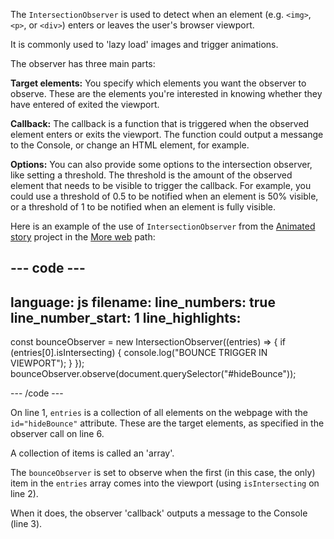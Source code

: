 The `IntersectionObserver` is used to detect when an element (e.g. `<img>`, `<p>`, or `<div>`) enters or leaves the user's browser viewport.

It is commonly used to 'lazy load' images and trigger animations.

The observer has three main parts:

**Target elements:** You specify which elements you want the observer to observe. These are the elements you're interested in knowing whether they have entered of exited the viewport.

**Callback:** The callback is a function that is triggered when the observed element enters or exits the viewport. The function could output a messange to the Console, or change an HTML element, for example.

**Options:** You can also provide some options to the intersection observer, like setting a threshold. The threshold is the amount of the observed element that needs to be visible to trigger the callback. For example, you could use a threshold of 0.5 to be notified when an element is 50% visible, or a threshold of 1 to be notified when an element is fully visible.

Here is an example of the use of `IntersectionObserver` from the [Animated story](https://projects.raspberrypi.org/en/projects/animated-story) project in the [More web](https://projects.raspberrypi.org/en/raspberrypi/more-web) path:

--- code ---
---
language: js
filename:
line_numbers: true
line_number_start: 1
line_highlights: 
---

const bounceObserver = new IntersectionObserver((entries) => {
  if (entries[0].isIntersecting) {
    console.log("BOUNCE TRIGGER IN VIEWPORT");
  }
});
bounceObserver.observe(document.querySelector("#hideBounce"));

--- /code ---

On line 1, `entries` is a collection of all elements on the webpage with the `id="hideBounce"` attribute. These are the target elements, as specified in the observer call on line 6.

A collection of items is called an 'array'.

The `bounceObserver` is set to observe when the first (in this case, the only) item in the `entries` array comes into the viewport (using `isIntersecting` on line 2).

When it does, the observer 'callback' outputs a message to the Console (line 3).
